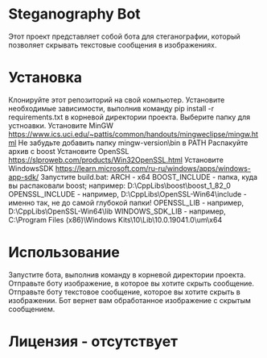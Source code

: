 # Steganography Bot
Этот проект представляет собой бота для стеганографии, который позволяет скрывать текстовые сообщения в изображениях.

# Установка
Клонируйте этот репозиторий на свой компьютер.
Установите необходимые зависимости, выполнив команду pip install -r requirements.txt в корневой директории проекта.
Выберите папку для устноавки.
Установите MinGW https://www.ics.uci.edu/~pattis/common/handouts/mingweclipse/mingw.html
Не забудьте добавить папку mingw-version\bin в PATH
Распакуйте архив c boost
Установите OpenSSL https://slproweb.com/products/Win32OpenSSL.html 
Установите WindowsSDK https://learn.microsoft.com/ru-ru/windows/apps/windows-app-sdk/
Запустите build.bat:
ARCH - x64
BOOST_INCLUDE - папка, куда вы распаковали boost; например: D:\CppLibs\boost\boost_1_82_0
OPENSSL_INCLUDE - например, D:\CppLibs\OpenSSL-Win64\include - именно так, не до самой глубокой папки!
OPENSSL_LIB - например, D:\CppLibs\OpenSSL-Win64\lib
WINDOWS_SDK_LIB - например, C:\Program Files (x86)\Windows Kits\10\Lib\10.0.19041.0\um\x64
# Использование
Запустите бота, выполнив команду в корневой директории проекта.
Отправьте боту изображение, в которое вы хотите скрыть сообщение.
Отправьте боту текстовое сообщение, которое вы хотите скрыть в изображении.
Бот вернет вам обработанное изображение с скрытым сообщением.
# Лицензия - отсутствует 
